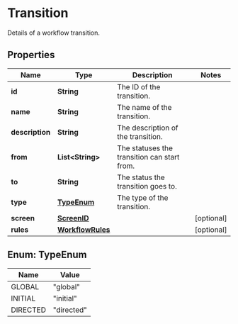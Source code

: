 

# Transition

Details of a workflow transition.

## Properties

Name | Type | Description | Notes
------------ | ------------- | ------------- | -------------
**id** | **String** | The ID of the transition. | 
**name** | **String** | The name of the transition. | 
**description** | **String** | The description of the transition. | 
**from** | **List&lt;String&gt;** | The statuses the transition can start from. | 
**to** | **String** | The status the transition goes to. | 
**type** | [**TypeEnum**](#TypeEnum) | The type of the transition. | 
**screen** | [**ScreenID**](ScreenID.md) |  |  [optional]
**rules** | [**WorkflowRules**](WorkflowRules.md) |  |  [optional]



## Enum: TypeEnum

Name | Value
---- | -----
GLOBAL | &quot;global&quot;
INITIAL | &quot;initial&quot;
DIRECTED | &quot;directed&quot;



